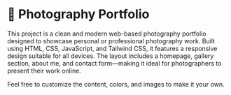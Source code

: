 # 📸 Photography Portfolio

This project is a clean and modern web-based photography portfolio designed to showcase personal or professional photography work. Built using HTML, CSS, JavaScript, and Tailwind CSS, it features a responsive design suitable for all devices. The layout includes a homepage, gallery section, about me, and contact form—making it ideal for photographers to present their work online.

Feel free to customize the content, colors, and images to make it your own.
